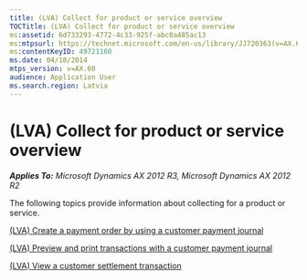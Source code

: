 ```yaml
---
title: (LVA) Collect for product or service overview
TOCTitle: (LVA) Collect for product or service overview
ms:assetid: 6d733293-4772-4c33-925f-abc0a485ac13
ms:mtpsurl: https://technet.microsoft.com/en-us/library/JJ720363(v=AX.60)
ms:contentKeyID: 49721160
ms.date: 04/18/2014
mtps_version: v=AX.60
audience: Application User
ms.search.region: Latvia
---
```


# (LVA) Collect for product or service overview 


_**Applies To:** Microsoft Dynamics AX 2012 R3, Microsoft Dynamics AX 2012 R2_

The following topics provide information about collecting for a product or service.

[(LVA) Create a payment order by using a customer payment journal](lva-create-a-payment-order-by-using-a-customer-payment-journal.md)

[(LVA) Preview and print transactions with a customer payment journal](lva-preview-and-print-transactions-with-a-customer-payment-journal.md)

[(LVA) View a customer settlement transaction](lva-view-a-customer-settlement-transaction.md)

  


